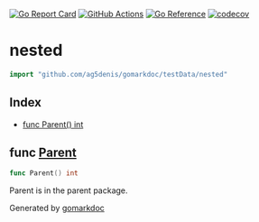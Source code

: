 <!-- Code generated by gomarkdoc. DO NOT EDIT -->

[![Go Report Card](https://goreportcard.com/badge/github.com/princjef/gomarkdoc)](https://goreportcard.com/report/github.com/princjef/gomarkdoc)
[![GitHub Actions](https://github.com/princjef/gomarkdoc/workflows/Test/badge.svg)](https://github.com/princjef/gomarkdoc/actions?query=workflow%3ATest+branch%3Amaster)
[![Go Reference](https://pkg.go.dev/badge/github.com/princjef/gomarkdoc.svg)](https://pkg.go.dev/github.com/princjef/gomarkdoc)
[![codecov](https://codecov.io/gh/princjef/gomarkdoc/branch/master/graph/badge.svg?token=171XNH5XLT)](https://codecov.io/gh/princjef/gomarkdoc)

# nested

```go
import "github.com/ag5denis/gomarkdoc/testData/nested"
```

## Index

- [func Parent() int](<#func-parent>)


## func [Parent](<https://github.com/ag5denis/gomarkdoc/blob/master/testData/nested/parent.go#L4>)

```go
func Parent() int
```

Parent is in the parent package.



Generated by [gomarkdoc](<https://github.com/princjef/gomarkdoc>)

